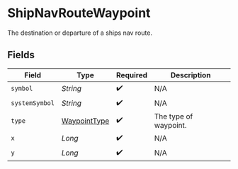 # ShipNavRouteWaypoint

The destination or departure of a ships nav route.


## Fields

| Field                                               | Type                                                | Required                                            | Description                                         |
| --------------------------------------------------- | --------------------------------------------------- | --------------------------------------------------- | --------------------------------------------------- |
| `symbol`                                            | *String*                                            | :heavy_check_mark:                                  | N/A                                                 |
| `systemSymbol`                                      | *String*                                            | :heavy_check_mark:                                  | N/A                                                 |
| `type`                                              | [WaypointType](../../models/shared/WaypointType.md) | :heavy_check_mark:                                  | The type of waypoint.                               |
| `x`                                                 | *Long*                                              | :heavy_check_mark:                                  | N/A                                                 |
| `y`                                                 | *Long*                                              | :heavy_check_mark:                                  | N/A                                                 |